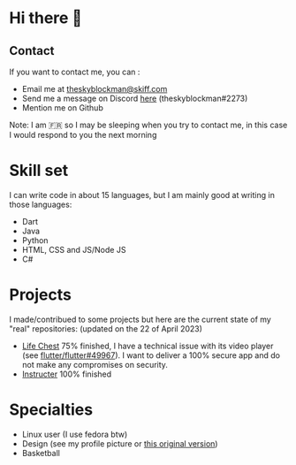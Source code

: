 # Hi there 👋

## Contact
If you want to contact me, you can : 
- Email me at [theskyblockman@skiff.com](mailto://theskyblockman@skiff.com)
- Send me a message on Discord [here](https://discord.com/channels/@me/637915800338038795) (theskyblockman#2273)
- Mention me on Github

Note: I am 🇫🇷 so I may be sleeping when you try to contact me, in this case I would respond to you the next morning

# Skill set
I can write code in about 15 languages, but I am mainly good at writing in those languages:
- Dart
- Java
- Python
- HTML, CSS and JS/Node JS
- C#

# Projects
I made/contribued to some projects but here are the current state of my "real" repositories: (updated on the 22 of April 2023)
- [Life Chest](https://github.com/theskyblockman/life-chest) 75% finished, I have a technical issue with its video player (see [flutter/flutter#49967](https://github.com/flutter/flutter/issues/49967)). I want to deliver a 100% secure app and do not make any compromises on security.
- [Instructer](https://github.com/theskyblockman/Instructer) 100% finished

# Specialties
- Linux user (I use fedora btw)
- Design (see my profile picture or [this original version](https://github.com/theskyblockman/theskyblockman/blob/main/Profile%20Picture.png))
- Basketball
